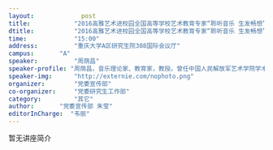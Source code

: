```yaml
---
layout: 			post
title:       	  "2016高雅艺术进校园全国高等学校艺术教育专家“聆听音乐 生发畅想”专题讲座"
dtitle:      	  "2016高雅艺术进校园全国高等学校艺术教育专家“聆听音乐 生发畅想”专题讲座"
time: 		  	  "15:00"
address:	  	  "重庆大学A区研究生院308国际会议厅"
campus:	  	  "A"
speaker:	   	  "周荫昌"
speaker-profile: "周荫昌，音乐理论家、教育家，教授。曾任中国人民解放军艺术学院学术、学位委员会常务副主任、文化艺术研究所所长；教育部艺术教育委员会常务副主任；中国音乐家协会教育委员会副主任。现任中国人民解放军艺术学院教授。"
speaker-img:	  "http://externie.com/nophoto.png"
organizer:		  "党委宣传部"
co-organizer:	  "党委研究生工作部"
category:		  "其它"
author:		  "党委宣传部 朱莹"
editorInCharge:  "韦丽"
---
```

暂无讲座简介
